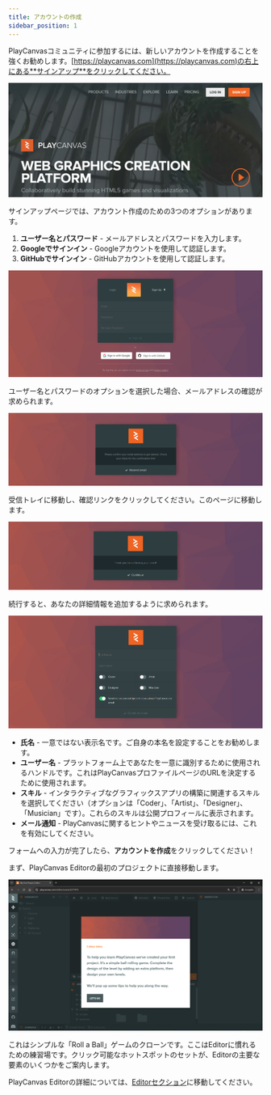 ```yaml
---
title: アカウントの作成
sidebar_position: 1
---
```


PlayCanvasコミュニティに参加するには、新しいアカウントを作成することを強くお勧めします。[https://playcanvas.com](https://playcanvas.com)の右上にある**サインアップ**をクリックしてください。

![サインアップ](/img/user-manual/account-management/user-accounts/sign-up.png)

サインアップページでは、アカウント作成のための3つのオプションがあります。

1. **ユーザー名とパスワード** - メールアドレスとパスワードを入力します。
2. **Googleでサインイン** - Googleアカウントを使用して認証します。
3. **GitHubでサインイン** - GitHubアカウントを使用して認証します。

![サインアップフォーム](/img/user-manual/account-management/user-accounts/sign-up-form.png)

ユーザー名とパスワードのオプションを選択した場合、メールアドレスの確認が求められます。

![メールアドレスの確認](/img/user-manual/account-management/user-accounts/sign-up-confirm-email.png)

受信トレイに移動し、確認リンクをクリックしてください。このページに移動します。

![メールアドレス確認済み](/img/user-manual/account-management/user-accounts/sign-up-email-verified.png)

続行すると、あなたの詳細情報を追加するように求められます。

![詳細フォーム](/img/user-manual/account-management/user-accounts/sign-up-details-form.png)

- **氏名** - 一意ではない表示名です。ご自身の本名を設定することをお勧めします。
- **ユーザー名** - プラットフォーム上であなたを一意に識別するために使用されるハンドルです。これはPlayCanvasプロファイルページのURLを決定するために使用されます。
- **スキル** - インタラクティブなグラフィックスアプリの構築に関連するスキルを選択してください（オプションは「Coder」、「Artist」、「Designer」、「Musician」です）。これらのスキルは公開プロフィールに表示されます。
- **メール通知** - PlayCanvasに関するヒントやニュースを受け取るには、これを有効にしてください。

フォームへの入力が完了したら、**アカウントを作成**をクリックしてください！

まず、PlayCanvas Editorの最初のプロジェクトに直接移動します。

![ロールボール](/img/user-manual/account-management/user-accounts/sign-up-roll-ball.png)

これはシンプルな「Roll a Ball」ゲームのクローンです。ここはEditorに慣れるための練習場です。クリック可能なホットスポットのセットが、Editorの主要な要素のいくつかをご案内します。

PlayCanvas Editorの詳細については、[Editorセクション](../../editor/index.md)に移動してください。
